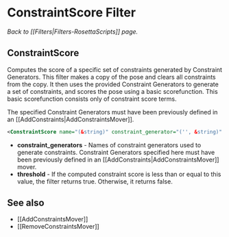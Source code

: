 # ConstraintScore Filter
*Back to [[Filters|Filters-RosettaScripts]] page.*
## ConstraintScore

Computes the score of a specific set of constraints generated by Constraint Generators.  This filter makes a copy of the pose and clears all constraints from the copy. It then uses the provided Constraint Generators to generate a set of constraints, and scores the pose using a basic scorefunction.  This basic scorefunction consists only of constraint score terms.

The specified Constraint Generators must have been previously defined in an [[AddConstraints|AddConstraintsMover]].

```xml
<ConstraintScore name="(&string)" constraint_generator="('', &string)" threshold="(0 &Real)" />
```

-   **constraint_generators** - Names of constraint generators used to generate constraints. Constraint Generators specified here must have been previously defined in an [[AddConstraints|AddConstraintsMover]] mover.
-   **threshold** - If the computed constraint score is less than or equal to this value, the filter returns true. Otherwise, it returns false.

## See also

* [[AddConstraintsMover]]
* [[RemoveConstraintsMover]]
